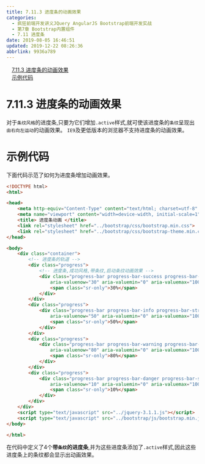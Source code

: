 ```yaml
---
title: 7.11.3 进度条的动画效果
categories: 
  - 疯狂前端开发讲义JQuery AngularJS Bootstrap前端开发实战
  - 第7章 Bootstrap内置组件
  - 7.11 进度条
date: 2019-08-05 16:46:51
updated: 2019-12-22 08:26:36
abbrlink: 9936a789
---
```

<div id='my_toc'><a href="/JavaReadingNotes/9936a789/#7-11-3-进度条的动画效果" class="header_1">7.11.3 进度条的动画效果</a><br><a href="/JavaReadingNotes/9936a789/#示例代码" class="header_1">示例代码</a><br></div>
<style>.header_1{margin-left: 1em;}.header_2{margin-left: 2em;}.header_3{margin-left: 3em;}.header_4{margin-left: 4em;}.header_5{margin-left: 5em;}.header_6{margin-left: 6em;}</style>
<!--more-->
<script>if (navigator.platform.search('arm')==-1){document.getElementById('my_toc').style.display = 'none';}var e,p = document.getElementsByTagName('p');while (p.length>0) {e = p[0];e.parentElement.removeChild(e);}</script>

<!--end-->
<!--SSTStart-->
# 7.11.3 进度条的动画效果 #
对于`条纹风格`的进度条,只要为它们增加`.active`样式,就可使该进度条的`条纹`呈现出`由右向左运动`的动画效果。
`IE9`及更低版本的浏览器不支持进度条的动画效果。
<!--SSTStop-->
# 示例代码 #
下面代码示范了如何为进度条增加动画效果。
```html
<!DOCTYPE html>
<html>

<head>
    <meta http-equiv="Content-Type" content="text/html; charset=utf-8" />
    <meta name="viewport" content="width=device-width, initial-scale=1">
    <title> 进度条动画 </title>
    <link rel="stylesheet" href="../bootstrap/css/bootstrap.min.css">
    <link rel="stylesheet" href="../bootstrap/css/bootstrap-theme.min.css">
</head>

<body>
    <div class="container">
        <!-- 进度条的轨道 -->
        <div class="progress">
            <!-- 进度条,成功风格,带条纹,启动条纹动画效果 -->
            <div class="progress-bar progress-bar-success progress-bar-striped active" role="progressbar"
                aria-valuenow="30" aria-valuemin="0" aria-valuemax="100" style="width:30%;">
                <span class="sr-only">30%</span>
            </div>
        </div>
        <div class="progress">
            <div class="progress-bar progress-bar-info progress-bar-striped active" role="progressbar"
                aria-valuenow="50" aria-valuemin="0" aria-valuemax="100" style="width:50%;">
                <span class="sr-only">50%</span>
            </div>
        </div>
        <div class="progress">
            <div class="progress-bar progress-bar-warning progress-bar-striped  active" role="progressbar"
                aria-valuenow="80" aria-valuemin="0" aria-valuemax="100" style="width:80%;">
                <span class="sr-only">80%</span>
            </div>
        </div>
        <div class="progress">
            <div class="progress-bar progress-bar-danger progress-bar-striped active" role="progressbar"
                aria-valuenow="10" aria-valuemin="0" aria-valuemax="100" style="width:10%;">
                <span class="sr-only">10%</span>
            </div>
        </div>
    </div>
    <script type="text/javascript" src="../jquery-3.1.1.js"></script>
    <script type="text/javascript" src="../bootstrap/js/bootstrap.min.js"></script>
</body>

</html>
```
在代码中定义了4个**带`条纹`的进度条**,并为这些进度条添加了`.active`样式,因此这些进度条上的条纹都会显示出动画效果。

